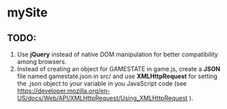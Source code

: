 # mySite
## TODO:
  1. Use **jQuery** instead of native DOM manipulation for better compatibility among browsers.
  2. Instead of creating an object for GAMESTATE in game.js, create a **JSON** file named gamestate.json in src/ and use **XMLHttpRequest** for setting the .json object to your variable in you JavaScript code (see https://developer.mozilla.org/en-US/docs/Web/API/XMLHttpRequest/Using_XMLHttpRequest ).
